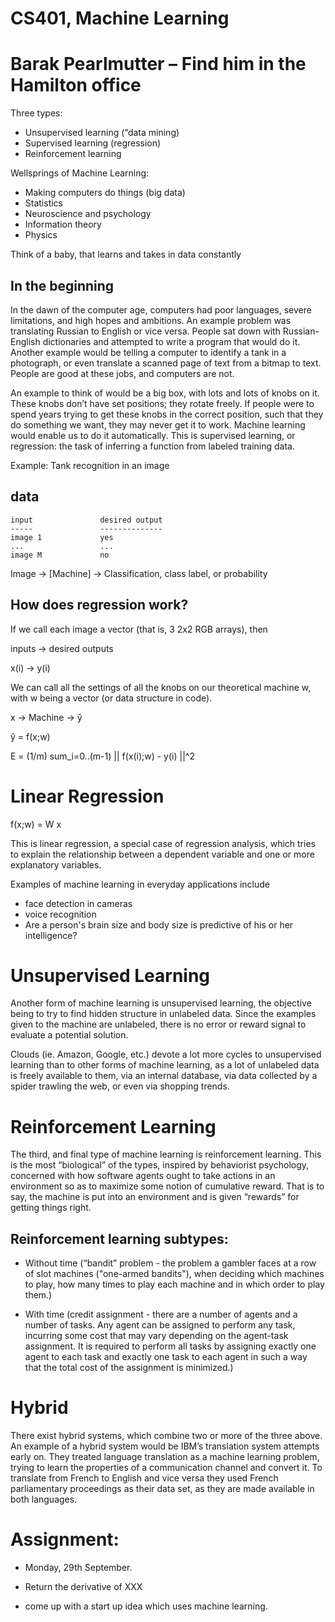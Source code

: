 CS401, Machine Learning
=======================
Barak Pearlmutter – Find him in the Hamilton office
===================================================
 
Three types:

* Unsupervised learning (“data mining)
* Supervised learning (regression)
* Reinforcement learning

Wellsprings of Machine Learning:

* Making computers do things (big data)
* Statistics
* Neuroscience and psychology
* Information theory
* Physics

Think of a baby, that learns and takes in data constantly

In the beginning
----------------

In the dawn of the computer age, computers had poor languages, severe limitations, and high hopes and ambitions. An example problem was translating Russian to English or vice versa. People sat down with Russian-English dictionaries and attempted to write  a program that would do it. Another example would be telling a computer to identify a tank in a photograph, or even translate a scanned page of text from a bitmap to text. People are good at these jobs, and computers are not. 

An example to think of would be a big box, with lots and lots of knobs on it. These knobs don’t have set positions; they rotate freely. If people were to spend years trying to get these knobs in the correct position, such that they do something we want, they may never get it to work. Machine learning would enable us to do it automatically. 
This is supervised learning, or regression: the task of inferring a function from labeled training data.

Example: Tank recognition in an image

data
----
    input				desired output
    -----               --------------
    image 1			    yes
    ...                 ...
	image M			    no


Image → [Machine] → Classification, class label, or probability

How does regression work? 
-------------------------

If we call each image a vector (that is, 3 2x2 RGB arrays), then

inputs → desired outputs

x(i) → y(i)

We can call all the settings of all the knobs on our theoretical machine w, with w being a vector (or data structure in code).

x → Machine → ŷ

ŷ = f(x;w)

E = (1/m) sum_i=0..(m-1) || f(x(i);w) - y(i) ||^2

Linear Regression
=================

f(x;w) = W x

This is linear regression, a special case of regression analysis, which tries to explain the relationship between a dependent variable and one or more explanatory variables.

Examples of machine learning in everyday applications include
* face detection in cameras
* voice recognition
* Are a person's brain size and body size is predictive of his or her intelligence?

Unsupervised Learning
=====================

Another form of machine learning is unsupervised learning, the objective being to try to find hidden structure in unlabeled data. Since the examples given to the machine are unlabeled, there is no error or reward signal to evaluate a potential solution. 

Clouds (ie. Amazon, Google, etc.) devote a lot more cycles to unsupervised learning than to other forms of machine learning, as a lot of unlabeled data is freely available to them, via an internal database, via data collected by a spider trawling the web, or even via shopping trends. 

Reinforcement Learning
======================

The third, and final type of machine learning is reinforcement learning. This is the most “biological” of the types, inspired by behaviorist psychology, concerned with how software agents ought to take actions in an environment so as to maximize some notion of cumulative reward. That is to say, the machine is put into an environment and is given “rewards” for getting things right. 

Reinforcement learning subtypes:
--------------------------------

* Without time (“bandit” problem -  the problem a gambler faces at a row of slot machines ("one-armed bandits"), when deciding which machines to play, how many times to play each machine and in which order to play them.)

* With time (credit assignment - there are a number of agents and a number of tasks. Any agent can be assigned to perform any task, incurring some cost that may vary depending on the agent-task assignment. It is required to perform all tasks by assigning exactly one agent to each task and exactly one task to each agent in such a way that the total cost of the assignment is minimized.)

Hybrid
======

There exist hybrid systems, which combine two or more of the three above. An example of a hybrid system would be IBM’s translation system attempts early on. They treated language translation as a machine learning problem, trying to learn the properties of a communication channel and convert it. To translate from French to English and vice versa they used French parliamentary proceedings as their data set, as they are made available in both languages. 

Assignment:
===========

* Monday, 29th September.

* Return the derivative of XXX
	
* come up with a start up idea which uses machine learning.
